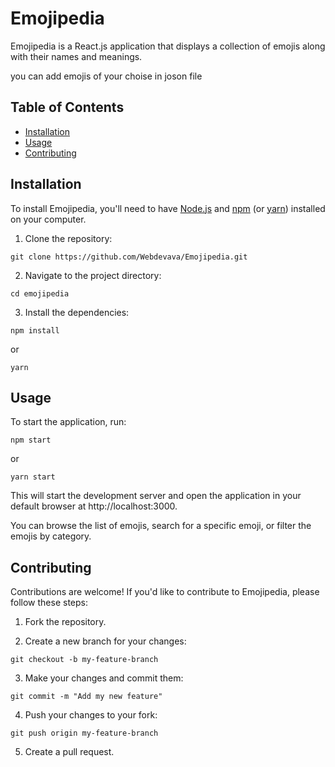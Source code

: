 # Emojipedia

Emojipedia is a React.js application that displays a collection of emojis along with their names and meanings.

you can add emojis of your choise in joson file

## Table of Contents

- [Installation](#installation)
- [Usage](#usage)
- [Contributing](#contributing)

## Installation

To install Emojipedia, you'll need to have [Node.js](https://nodejs.org/) and [npm](https://www.npmjs.com/) (or [yarn](https://yarnpkg.com/)) installed on your computer.

1. Clone the repository:

```
git clone https://github.com/Webdevava/Emojipedia.git
```

2. Navigate to the project directory:

```
cd emojipedia
```

3. Install the dependencies:

```
npm install
```

or

```
yarn
```

## Usage

To start the application, run:

```
npm start
```

or

```
yarn start
```

This will start the development server and open the application in your default browser at http://localhost:3000.

You can browse the list of emojis, search for a specific emoji, or filter the emojis by category.

## Contributing

Contributions are welcome! If you'd like to contribute to Emojipedia, please follow these steps:

1. Fork the repository.

2. Create a new branch for your changes:

```
git checkout -b my-feature-branch
```

3. Make your changes and commit them:

```
git commit -m "Add my new feature"
```

4. Push your changes to your fork:

```
git push origin my-feature-branch
```

5. Create a pull request.

